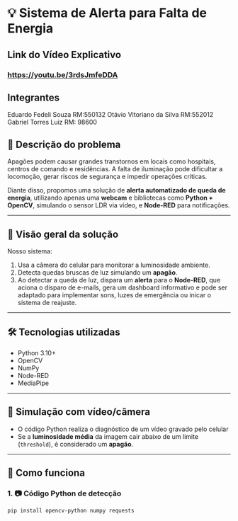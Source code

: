 # 💡 Sistema de Alerta para Falta de Energia 

## Link do Vídeo Explicativo
### https://youtu.be/3rdsJmfeDDA

## Integrantes
Eduardo Fedeli Souza RM:550132
Otávio Vitoriano da Silva RM:552012
Gabriel Torres Luiz RM: 98600

## 🧠 Descrição do problema

Apagões podem causar grandes transtornos em locais como hospitais, centros de comando e residências. A falta de iluminação pode dificultar a locomoção, gerar riscos de segurança e impedir operações críticas.

Diante disso, propomos uma solução de **alerta automatizado de queda de energia**, utilizando apenas uma **webcam** e bibliotecas como **Python + OpenCV**, simulando o sensor LDR via vídeo, e **Node-RED** para notificações.

---

## 🚀 Visão geral da solução

Nosso sistema:
1. Usa a câmera do celular para monitorar a luminosidade ambiente.
2. Detecta quedas bruscas de luz simulando um **apagão**.
3. Ao detectar a queda de luz, dispara um **alerta** para o **Node-RED**, que aciona o disparo de e-mails, gera um dashboard informativo e pode ser adaptado para implementar sons, luzes de emergência ou inicar o sistema de reajuste.

---

## 🛠 Tecnologias utilizadas

- Python 3.10+
- OpenCV
- NumPy
- Node-RED
- MediaPipe

---

## 🧪 Simulação com vídeo/câmera

- O código Python realiza o diagnóstico de um vídeo gravado pelo celular
- Se a **luminosidade média** da imagem cair abaixo de um limite (`threshold`), é considerado um **apagão**.

---

## 🎯 Como funciona

### 1. 📷 Código Python de detecção

```bash
pip install opencv-python numpy requests


